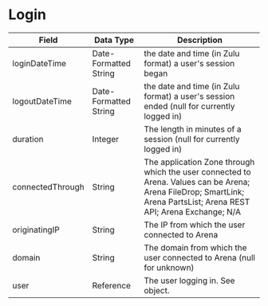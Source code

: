 # Login

| Field | Data Type | Description |
|  --- |  --- |  --- | 
| loginDateTime | Date\-Formatted String | the date and time \(in Zulu format\) a user's session began |
| logoutDateTime | Date\-Formatted String | the date and time \(in Zulu format\) a user's session ended \(null for currently logged in\) |
| duration | Integer | The length in minutes of a session \(null for currently logged in\) |
| connectedThrough | String | The application Zone through which the user connected to Arena. Values can be Arena; Arena FileDrop; SmartLink; Arena PartsList; Arena REST API; Arena Exchange; N/A |
| originatingIP | String | The IP from which the user connected to Arena |
| domain | String | The domain from which the user connected to Arena \(null for unknown\) |
| user | Reference | The user logging in. See  object. |

